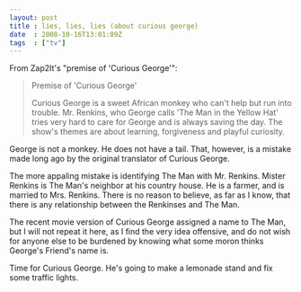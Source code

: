 ```yaml
---
layout: post
title : lies, lies, lies (about curious george)
date  : 2008-10-16T13:01:09Z
tags  : ["tv"]
---
```

From Zap2It's "premise of 'Curious George'":

> Premise of 'Curious George' 
>
> Curious George is a sweet African monkey who can't help but run into trouble.
> Mr. Renkins, who George calls 'The Man in the Yellow Hat' tries very hard to
> care for George and is always saving the day. The show's themes are about
> learning, forgiveness and playful curiosity. 

George is not a monkey.  He does not have a tail.  That, however, is a mistake made long ago by the original translator of Curious George.

The more appaling mistake is identifying The Man with Mr. Renkins.  Mister Renkins is The Man's neighbor at his country house.  He is a farmer, and is married to Mrs. Renkins.  There is no reason to believe, as far as I know, that there is any relationship between the Renkinses and The Man.

The recent movie version of Curious George assigned a name to The Man, but I will not repeat it here, as I find the very idea offensive, and do not wish for anyone else to be burdened by knowing what some moron thinks George's Friend's name is.

Time for Curious George.  He's going to make a lemonade stand and fix some traffic lights.
